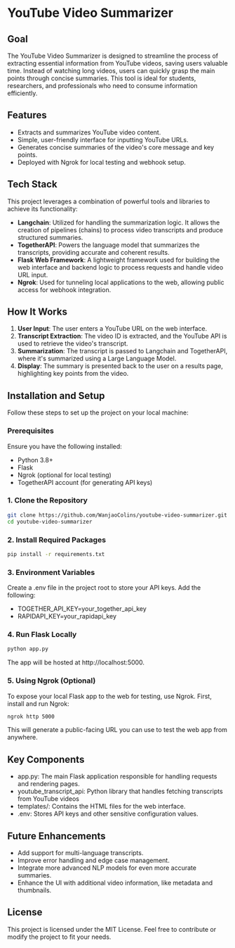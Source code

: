 # YouTube Video Summarizer

## Goal
The YouTube Video Summarizer is designed to streamline the process of extracting essential information from YouTube videos, saving users valuable time. Instead of watching long videos, users can quickly grasp the main points through concise summaries. This tool is ideal for students, researchers, and professionals who need to consume information efficiently.

## Features
- Extracts and summarizes YouTube video content.
- Simple, user-friendly interface for inputting YouTube URLs.
- Generates concise summaries of the video's core message and key points.
- Deployed with Ngrok for local testing and webhook setup.

## Tech Stack
This project leverages a combination of powerful tools and libraries to achieve its functionality:

- **Langchain**: Utilized for handling the summarization logic. It allows the creation of pipelines (chains) to process video transcripts and produce structured summaries.
- **TogetherAPI**: Powers the language model that summarizes the transcripts, providing accurate and coherent results.
- **Flask Web Framework**: A lightweight framework used for building the web interface and backend logic to process requests and handle video URL input.
- **Ngrok**: Used for tunneling local applications to the web, allowing public access for webhook integration.

## How It Works
1. **User Input**: The user enters a YouTube URL on the web interface.
2. **Transcript Extraction**: The video ID is extracted, and the YouTube API is used to retrieve the video's transcript.
3. **Summarization**: The transcript is passed to Langchain and TogetherAPI, where it's summarized using a Large Language Model.
4. **Display**: The summary is presented back to the user on a results page, highlighting key points from the video.

## Installation and Setup
Follow these steps to set up the project on your local machine:

### Prerequisites
Ensure you have the following installed:
- Python 3.8+
- Flask
- Ngrok (optional for local testing)
- TogetherAPI account (for generating API keys)

### 1. Clone the Repository
```bash
git clone https://github.com/WanjaoColins/youtube-video-summarizer.git
cd youtube-video-summarizer
```

### 2. Install Required Packages
```bash
pip install -r requirements.txt
```

### 3. Environment Variables
Create a .env file in the project root to store your API keys. Add the following:

- TOGETHER_API_KEY=your_together_api_key
- RAPIDAPI_KEY=your_rapidapi_key

### 4. Run Flask Locally
```bash
python app.py
```

The app will be hosted at http://localhost:5000.

### 5. Using Ngrok (Optional)
To expose your local Flask app to the web for testing, use Ngrok. First, install and run Ngrok:

```bash
ngrok http 5000
```

This will generate a public-facing URL you can use to test the web app from anywhere.

## Key Components
- app.py: The main Flask application responsible for handling requests and rendering pages.
- youtube_transcript_api: Python library that handles fetching transcripts from YouTube videos
- templates/: Contains the HTML files for the web interface.
- .env: Stores API keys and other sensitive configuration values.

## Future Enhancements
- Add support for multi-language transcripts.
- Improve error handling and edge case management.
- Integrate more advanced NLP models for even more accurate summaries.
- Enhance the UI with additional video information, like metadata and thumbnails.

## License
This project is licensed under the MIT License. Feel free to contribute or modify the project to fit your needs.